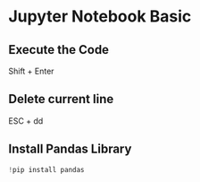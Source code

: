 # Jupyter Notebook Basic

## Execute the Code
Shift + Enter

## Delete current line
ESC + dd

## Install Pandas Library 
```python
!pip install pandas
```